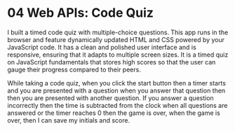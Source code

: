 # 04 Web APIs: Code Quiz

I built a timed code quiz with multiple-choice questions. This app runs in the browser and feature dynamically updated HTML and CSS powered by your JavaScript code. It has a clean and polished user interface and is responsive, ensuring that it adapts to multiple screen sizes.
It is a timed quiz on JavaScript fundamentals that stores high scores
so that the user can gauge their progress compared to their peers.

While taking a code quiz, when you click the start button
then a timer starts and you are presented with a question
when you answer that question then then you are presented with another question. If you answer a question incorrectly then the time is subtracted from the clock when all questions are answered or the timer reaches 0 then the game is over, when the game is over, then I can save my initials and score.
